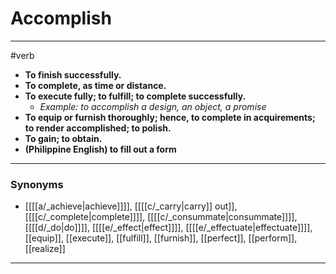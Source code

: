 # Accomplish
---
#verb
- **To finish successfully.**
- **To complete, as time or distance.**
- **To execute fully; to fulfill; to complete successfully.**
	- _Example: to accomplish a design, an object, a promise_
- **To equip or furnish thoroughly; hence, to complete in acquirements; to render accomplished; to polish.**
- **To gain; to obtain.**
- **(Philippine English) to fill out a form**
---
### Synonyms
- [[[[a/_achieve|achieve]]]], [[[[c/_carry|carry]] out]], [[[[c/_complete|complete]]]], [[[[c/_consummate|consummate]]]], [[[[d/_do|do]]]], [[[[e/_effect|effect]]]], [[[[e/_effectuate|effectuate]]]], [[equip]], [[execute]], [[fulfill]], [[furnish]], [[perfect]], [[perform]], [[realize]]
---
